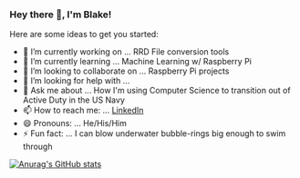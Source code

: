### Hey there 👋, I'm Blake!


Here are some ideas to get you started:

- 🔭 I’m currently working on ... RRD File conversion tools
- 🌱 I’m currently learning ... Machine Learning w/ Raspberry Pi
- 👯 I’m looking to collaborate on ... Raspberry Pi projects
- 🤔 I’m looking for help with ... 
- 💬 Ask me about ... How I'm using Computer Science to transition out of Active Duty in the US Navy
- 📫 How to reach me: ... [LinkedIn](https://www.linkedin.com/in/blakecwerner/)
- 😄 Pronouns: ... He/His/Him
- ⚡ Fun fact: ... I can blow underwater bubble-rings big enough to swim through

[![Anurag's GitHub stats](https://github-readme-stats.vercel.app/api?username=werernblake)](https://github.com/anuraghazra/github-readme-stats)
